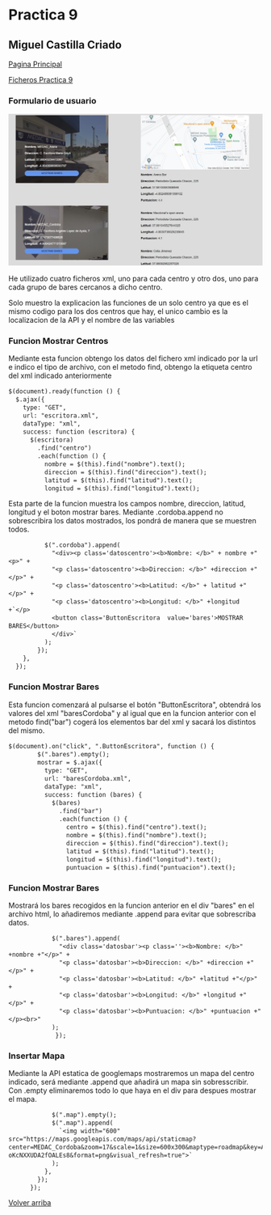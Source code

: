 # Practica 9
##  Miguel Castilla Criado 

<a href= '../README.md'>Pagina Principal</a>

<a href= '../P9/'>Ficheros Practica 9</a>

### **Formulario de usuario**


<img src="muestra.jpg">


He utilizado cuatro ficheros xml, uno para cada centro y otro dos, uno para cada grupo de bares cercanos a dicho centro.

Solo muestro la explicacion las funciones de un solo centro ya que es el mismo codigo para los dos centros que hay, el unico 
cambio es la localizacion de la API y el nombre de las variables


### Funcion Mostrar Centros

Mediante esta funcion obtengo los datos del fichero xml indicado por la url e indico el tipo de archivo, con el metodo find, obtengo la etiqueta centro del xml indicado anteriormente
    
    
    $(document).ready(function () {
      $.ajax({
        type: "GET",
        url: "escritora.xml",
        dataType: "xml",
        success: function (escritora) {
          $(escritora)
            .find("centro")
            .each(function () {
              nombre = $(this).find("nombre").text();
              direccion = $(this).find("direccion").text();
              latitud = $(this).find("latitud").text();
              longitud = $(this).find("longitud").text();

Esta parte de la funcion muestra los campos nombre, direccion, latitud, longitud y el boton mostrar bares.
Mediante .cordoba.append no sobrescribira los datos mostrados, los pondrá de manera que se muestren todos.

              $(".cordoba").append(
                "<div><p class='datoscentro'><b>Nombre: </b>" + nombre +"<p>" +
                "<p class='datoscentro'><b>Direccion: </b>" +direccion +"</p>" +
                "<p class='datoscentro'><b>Latitud: </b>" + latitud +"</p>" +
                "<p class='datoscentro'><b>Longitud: </b>" +longitud +`</p>
                <button class='ButtonEscritora  value='bares'>MOSTRAR BARES</button>
                </div>`
              );
            });
        },
      });
      
### Funcion Mostrar Bares

Esta funcion comenzará al pulsarse el botón "ButtonEscritora", obtendrá los valores del xml "baresCordoba" y al igual 
que en la funcion anterior con el metodo find("bar") cogerá los elementos bar del xml y sacará los  distintos del mismo.
    
    $(document).on("click", ".ButtonEscritora", function () {
            $(".bares").empty();
            mostrar = $.ajax({
              type: "GET",
              url: "baresCordoba.xml",
              dataType: "xml",
              success: function (bares) {
                $(bares)
                  .find("bar")
                  .each(function () {
                    centro = $(this).find("centro").text();
                    nombre = $(this).find("nombre").text();
                    direccion = $(this).find("direccion").text();
                    latitud = $(this).find("latitud").text();
                    longitud = $(this).find("longitud").text();
                    puntuacion = $(this).find("puntuacion").text();

### Funcion Mostrar Bares

Mostrará los bares recogidos en la funcion anterior en el div "bares" en el archivo html, lo añadiremos mediante .append para evitar que sobrescriba datos.

                $(".bares").append(
                  "<div class='datosbar'><p class=''><b>Nombre: </b>" +nombre +"</p>" +
                  "<p class='datosbar'><b>Direccion: </b>" +direccion +"</p>" +
                  "<p class='datosbar'><b>Latitud: </b>" +latitud +"</p>" +
                  "<p class='datosbar'><b>Longitud: </b>" +longitud +"</p>" +
                  "<p class='datosbar'><b>Puntuacion: </b>" +puntuacion +"</p><br>"
                );
                 });
                 
### Insertar Mapa
    
Mediante la API estatica de googlemaps mostraremos un mapa del centro indicado, será mediante .append que añadirá un mapa sin sobresscribir.
Con .empty eliminaremos todo lo que haya en el div para despues mostrar el mapa.

                $(".map").empty();
                $(".map").append(
                  `<img width="600" src="https://maps.googleapis.com/maps/api/staticmap?center=MEDAC_Cordoba&zoom=17&scale=1&size=600x300&maptype=roadmap&key=AIzaSyCe6vLtNKcC6H585-oKcNXXUDA2fOALEs8&format=png&visual_refresh=true">`
                );
              },
            });
          });


[Volver arriba](#Practica-9)
